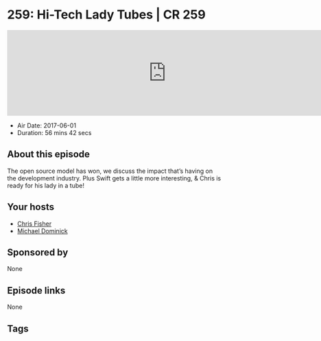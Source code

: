 # 259: Hi-Tech Lady Tubes | CR 259

<iframe src="https://player.fireside.fm/v2/MLf2ZzhC+Wz6i7vPL?theme=dark" width="740" height="200" frameborder="0" scrolling="no"></iframe>

* Air Date: 2017-06-01
* Duration: 56 mins 42 secs

## About this episode

The open source model has won, we discuss the impact that’s having on the development industry. Plus Swift gets a little more interesting, & Chris is ready for his lady in a tube!

## Your hosts
* [Chris Fisher](https://coder.show/hosts/chrislas)
* [Michael Dominick](https://coder.show/hosts/michael)

## Sponsored by

None



## Episode links

None



## Tags

